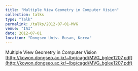 ```yaml
---
title: "Multiple View Geometry in Computer Vision"
collection: talks
type: "Talk"
permalink: /talks/2012-07-01-MVG
venue: "IAI"
date: 2012-07-01
location: "Dongseo Univ. Busan, Korea"
---
```


Multiple View Geometry in Computer Vision  
[http://kowon.dongseo.ac.kr/~lbg/cagd/MVG_bglee1207.pdf](http://kowon.dongseo.ac.kr/~lbg/cagd/MVG_bglee1207.pdf)
